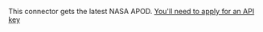 This connector gets the latest NASA APOD. [You'll need to apply for an API key](https://api.nasa.gov/#signUp)